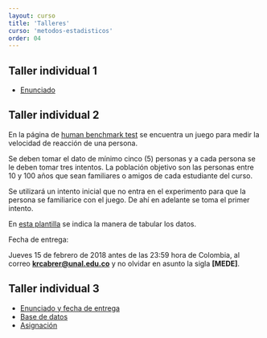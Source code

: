 ```yaml
---
layout: curso
title: 'Talleres'
curso: 'metodos-estadisticos'
order: 04
---
```




## Taller individual 1

- [Enunciado](./talleres/polvo_de_hornear.html)

## Taller individual 2

En la página de [human benchmark test](https://www.humanbenchmark.com/tests/reactiontime)
se encuentra un juego para medir la velocidad de reacción de una
persona.

Se deben tomar el dato de mínimo cinco (5) personas y a cada persona
se le deben tomar tres intentos. La población objetivo son
las personas entre 10 y 100 años que sean familiares o amigos de
cada estudiante del curso.

Se utilizará un intento inicial que no entra en el experimento para
que la persona se familiarice con el juego. De ahí en adelante se
toma el primer intento.

En [esta plantilla](./talleres/tiempos_reaccion.xlsx) se indica la manera
de tabular los datos.

Fecha de entrega:

Jueves 15 de febrero de 2018 antes de las 23:59 hora de Colombia,
al correo **krcabrer@unal.edu.co** y
no olvidar en asunto la sigla **[MEDE]**.

## Taller individual 3

- [Enunciado y fecha de entrega](./talleres/taller1_hinchamiento.html)
- [Base de datos](./talleres/hinchamiento.xlsx)
- [Asignación](./talleres/asignacion.xlsx)


<!---

## Contenido
{: .no_toc}

* ToC
{: toc}

## Taller individual 1

- [Enunciado](./talleres/bacterias.html)

## Taller individual 2

- [Enunciado](./talleres/tallerIndividual2.pdf)

## Taller individual 3

- [Enunciado](./talleres/ejercicios_en_clase.html)
-->
